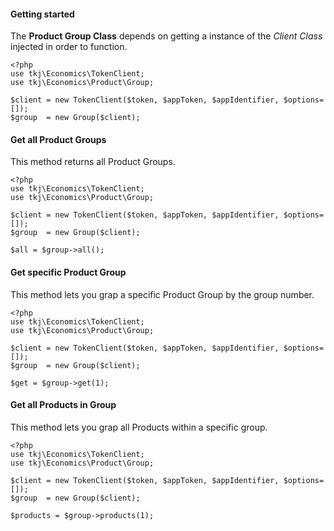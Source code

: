 #### Getting started
The **Product Group Class** depends on getting a instance of the *Client Class* injected in order to function.

    <?php
    use tkj\Economics\TokenClient;
    use tkj\Economics\Product\Group;

    $client = new TokenClient($token, $appToken, $appIdentifier, $options=[]);
    $group  = new Group($client);

#### Get all Product Groups
This method returns all Product Groups.

    <?php
    use tkj\Economics\TokenClient;
    use tkj\Economics\Product\Group;

    $client = new TokenClient($token, $appToken, $appIdentifier, $options=[]);
    $group  = new Group($client);

    $all = $group->all();

#### Get specific Product Group
This method lets you grap a specific Product Group by the group number.

    <?php
    use tkj\Economics\TokenClient;
    use tkj\Economics\Product\Group;

    $client = new TokenClient($token, $appToken, $appIdentifier, $options=[]);
    $group  = new Group($client);

    $get = $group->get(1);

#### Get all Products in Group
This method lets you grap all Products within a specific group.

    <?php
    use tkj\Economics\TokenClient;
    use tkj\Economics\Product\Group;

    $client = new TokenClient($token, $appToken, $appIdentifier, $options=[]);
    $group  = new Group($client);

    $products = $group->products(1);